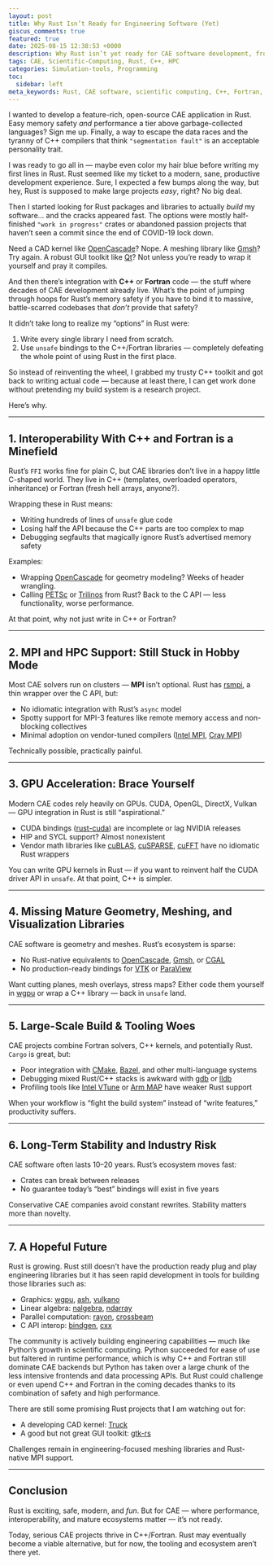 ```yaml
---
layout: post
title: Why Rust Isn’t Ready for Engineering Software (Yet)
giscus_comments: true
featured: true
date: 2025-08-15 12:38:53 +0000
description: Why Rust isn’t yet ready for CAE software development, from library gaps to HPC and GPU limitations.
tags: CAE, Scientific-Computing, Rust, C++, HPC
categories: Simulation-tools, Programming
toc:
  sidebar: left
meta_keywords: Rust, CAE software, scientific computing, C++, Fortran, HPC, GPU acceleration, OpenCascade, Gmsh, Rust FFI, Rust HPC, Rust GPU
---
```


I wanted to develop a feature-rich, open-source CAE application in Rust. Easy
memory safety _and_ performance a tier above garbage-collected languages? Sign
me up. Finally, a way to escape the data races and the tyranny of C++ compilers
that think `"segmentation fault"` is an acceptable personality trait.

I was ready to go all in — maybe even color my hair blue before writing my
first lines in Rust. Rust seemed like my ticket to a modern, sane, productive
development experience. Sure, I expected a few bumps along the way, but hey,
Rust is supposed to make large projects _easy_, right? No big deal.

Then I started looking for Rust packages and libraries to actually _build_ my
software… and the cracks appeared fast. The options were mostly half-finished
`"work in progress"` crates or abandoned passion projects that haven’t seen a
commit since the end of COVID-19 lock down.

Need a CAD kernel like [OpenCascade](https://www.opencascade.com/)? Nope. A
meshing library like [Gmsh](https://gmsh.info/)? Try again. A robust GUI
toolkit like [Qt](https://www.qt.io/)? Not unless you’re ready to wrap it
yourself and pray it compiles.

And then there’s integration with **C++** or **Fortran** code — the stuff where
decades of CAE development already live. What’s the point of jumping through
hoops for Rust’s memory safety if you have to bind it to massive,
battle-scarred codebases that _don’t_ provide that safety?

It didn’t take long to realize my “options” in Rust were:

1. Write every single library I need from scratch.
2. Use `unsafe` bindings to the C++/Fortran libraries — completely defeating
   the whole point of using Rust in the first place.

So instead of reinventing the wheel, I grabbed my trusty C++ toolkit and got
back to writing actual code — because at least there, I can get work done
without pretending my build system is a research project.

Here’s why.

---

## 1. Interoperability With C++ and Fortran is a Minefield

Rust’s `FFI` works fine for plain C, but CAE libraries don’t live in a happy
little C-shaped world. They live in C++ (templates, overloaded operators,
inheritance) or Fortran (fresh hell arrays, anyone?).

Wrapping these in Rust means:

- Writing hundreds of lines of `unsafe` glue code
- Losing half the API because the C++ parts are too complex to map
- Debugging segfaults that magically ignore Rust’s advertised memory safety

Examples:

- Wrapping [OpenCascade](https://www.opencascade.com/) for geometry modeling?
  Weeks of header wrangling.
- Calling [PETSc](https://petsc.org/) or
  [Trilinos](https://trilinos.github.io/) from Rust? Back to the C API — less
  functionality, worse performance.

At that point, why not just write in C++ or Fortran?

---

## 2. MPI and HPC Support: Still Stuck in Hobby Mode

Most CAE solvers run on clusters — **MPI** isn’t optional. Rust has
[rsmpi](https://github.com/rsmpi/rsmpi), a thin wrapper over the C API, but:

- No idiomatic integration with Rust’s `async` model
- Spotty support for MPI-3 features like remote memory access and non-blocking
  collectives
- Minimal adoption on vendor-tuned compilers ([Intel
  MPI](https://www.intel.com/content/www/us/en/developer/tools/oneapi/mpi-library.html),
  [Cray MPI](https://docs.nersc.gov/development/parallel-programming/mpi/))

Technically possible, practically painful.

---

## 3. GPU Acceleration: Brace Yourself

Modern CAE codes rely heavily on GPUs. CUDA, OpenGL, DirectX, Vulkan — GPU
integration in Rust is still “aspirational.”

- CUDA bindings ([rust-cuda](https://github.com/Rust-GPU/Rust-CUDA)) are
  incomplete or lag NVIDIA releases
- HIP and SYCL support? Almost nonexistent
- Vendor math libraries like [cuBLAS](https://developer.nvidia.com/cublas),
  [cuSPARSE](https://developer.nvidia.com/cusparse),
  [cuFFT](https://developer.nvidia.com/cufft) have no idiomatic Rust wrappers

You can write GPU kernels in Rust — if you want to reinvent half the CUDA
driver API in `unsafe`. At that point, C++ is simpler.

---

## 4. Missing Mature Geometry, Meshing, and Visualization Libraries

CAE software is geometry and meshes. Rust’s ecosystem is sparse:

- No Rust-native equivalents to [OpenCascade](https://www.opencascade.com/),
  [Gmsh](https://gmsh.info/), or [CGAL](https://www.cgal.org/)
- No production-ready bindings for [VTK](https://vtk.org/) or
  [ParaView](https://www.paraview.org/)

Want cutting planes, mesh overlays, stress maps? Either code them yourself in
[wgpu](https://wgpu.rs/) or wrap a C++ library — back in `unsafe` land.

---

## 5. Large-Scale Build & Tooling Woes

CAE projects combine Fortran solvers, C++ kernels, and potentially Rust.
`Cargo` is great, but:

- Poor integration with [CMake](https://cmake.org/),
  [Bazel](https://bazel.build/), and other multi-language systems
- Debugging mixed Rust/C++ stacks is awkward with
  [gdb](https://www.sourceware.org/gdb/) or [lldb](https://lldb.llvm.org/)
- Profiling tools like [Intel
  VTune](https://www.intel.com/content/www/us/en/developer/tools/oneapi/vtune-profiler.html)
  or [Arm
  MAP](https://www.arm.com/products/development-tools/server-and-hpc/arm-forge/map)
  have weaker Rust support

When your workflow is “fight the build system” instead of “write features,”
productivity suffers.

---

## 6. Long-Term Stability and Industry Risk

CAE software often lasts 10–20 years. Rust’s ecosystem moves fast:

- Crates can break between releases
- No guarantee today’s “best” bindings will exist in five years

Conservative CAE companies avoid constant rewrites. Stability matters more than
novelty.

---

## 7. A Hopeful Future

Rust is growing. Rust still doesn't have the production ready plug and play
engineering libraries but it has seen rapid development in tools for
building those libraries such as:

- Graphics: [wgpu](https://wgpu.rs/), [ash](https://github.com/ash-rs/ash),
  [vulkano](https://vulkano.rs/)
- Linear algebra: [nalgebra](https://nalgebra.org/),
  [ndarray](https://github.com/rust-ndarray/ndarray)
- Parallel computation: [rayon](https://github.com/rayon-rs/rayon),
  [crossbeam](https://github.com/crossbeam-rs/crossbeam)
- C API interop: [bindgen](https://rust-lang.github.io/rust-bindgen/),
  [cxx](https://cxx.rs/)

The community is actively building engineering capabilities — much like
Python’s growth in scientific computing. Python succeeded for ease of use but
faltered in runtime performance, which is why C++ and Fortran still dominate
CAE backends but Python has taken over a large chunk of the less intensive
frontends and data processing APIs. But Rust could challenge or even upend C++
and Fortran in the coming decades thanks to its combination of safety and high
performance.

There are still some promising Rust projects that I am watching out for:

- A developing CAD kernel: [Truck](https://github.com/ricosjp/truck?tab=readme-ov-file)
- A good but not great GUI toolkit: [gtk-rs](https://gtk-rs.org/)

Challenges remain in engineering-focused meshing libraries and Rust-native MPI
support.

---

## Conclusion

Rust is exciting, safe, modern, and _fun_. But for CAE — where performance,
interoperability, and mature ecosystems matter — it’s not ready.

Today, serious CAE projects thrive in C++/Fortran. Rust may eventually become a
viable alternative, but for now, the tooling and ecosystem aren’t there yet.
